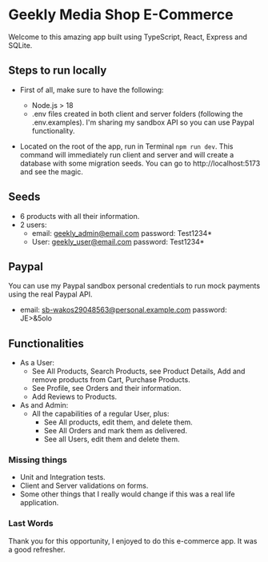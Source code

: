 # Geekly Media Shop E-Commerce

Welcome to this amazing app built using TypeScript, React, Express and SQLite.

## Steps to run locally
- First of all, make sure to have the following:
  - Node.js > 18
  - .env files created in both client and server folders (following the .env.examples). I'm sharing my sandbox API so you can use Paypal functionality.

- Located on the root of the app, run in Terminal `npm run dev`. This command will immediately run client and server and will create a database with some migration seeds. You can go to http://localhost:5173 and see the magic.

## Seeds
- 6 products with all their information.
- 2 users:
  - email: geekly_admin@email.com password: Test1234*
  - User: geekly_user@email.com password: Test1234*

## Paypal
You can use my Paypal sandbox personal credentials to run mock payments using the real Paypal API.
- email: sb-wakos29048563@personal.example.com password: JE>&5olo


## Functionalities
- As a User:
  - See All Products, Search Products, see Product Details, Add and remove products from Cart, Purchase Products.
  - See Profile, see Orders and their information.
  - Add Reviews to Products.
- As and Admin:
  - All the capabilities of a regular User, plus:
    - See All products, edit them, and delete them.
    - See All Orders and mark them as delivered.
    - See all Users, edit them and delete them.


### Missing things
- Unit and Integration tests.
- Client and Server validations on forms.
- Some other things that I really would change if this was a real life application.


### Last Words
Thank you for this opportunity, I enjoyed to do this e-commerce app. It was a good refresher.
